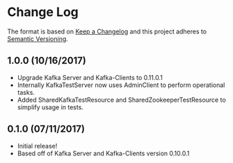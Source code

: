 # Change Log
The format is based on [Keep a Changelog](http://keepachangelog.com/)
and this project adheres to [Semantic Versioning](http://semver.org/).

## 1.0.0 (10/16/2017)
- Upgrade Kafka Server and Kafka-Clients to 0.11.0.1
- Internally KafkaTestServer now uses AdminClient to perform operational tasks.
- Added SharedKafkaTestResource and SharedZookeeperTestResource to simplify usage in tests.

## 0.1.0 (07/11/2017)
- Initial release!
- Based off of Kafka Server and Kafka-Clients version 0.10.0.1

